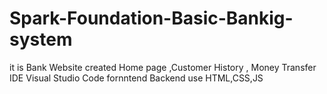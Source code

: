 # Spark-Foundation-Basic-Bankig-system
it is Bank Website  created Home page ,Customer History , Money Transfer
IDE Visual Studio Code 
fornntend Backend use HTML,CSS,JS
